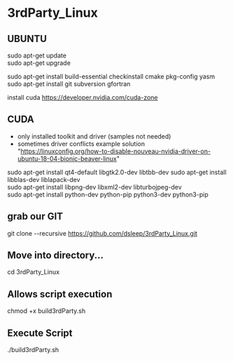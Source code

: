 # 3rdParty_Linux

## UBUNTU  

sudo apt-get update  
sudo apt-get upgrade  

sudo apt-get install build-essential checkinstall cmake pkg-config yasm  
sudo apt-get install git subversion gfortran  

install cuda https://developer.nvidia.com/cuda-zone  

## CUDA
- only installed toolkit and driver (samples not needed)
- sometimes driver conflicts example solution "https://linuxconfig.org/how-to-disable-nouveau-nvidia-driver-on-ubuntu-18-04-bionic-beaver-linux"

sudo apt-get install qt4-default libgtk2.0-dev libtbb-dev 
sudo apt-get install libblas-dev liblapack-dev  
sudo apt-get install libpng-dev libxml2-dev libturbojpeg-dev  
sudo apt-get install python-dev python-pip python3-dev python3-pip  

## grab our GIT  
git clone --recursive https://github.com/dsleep/3rdParty_Linux.git  

## Move into directory...  
cd 3rdParty_Linux  

## Allows script execution  
chmod +x build3rdParty.sh  

## Execute Script  
./build3rdParty.sh  
